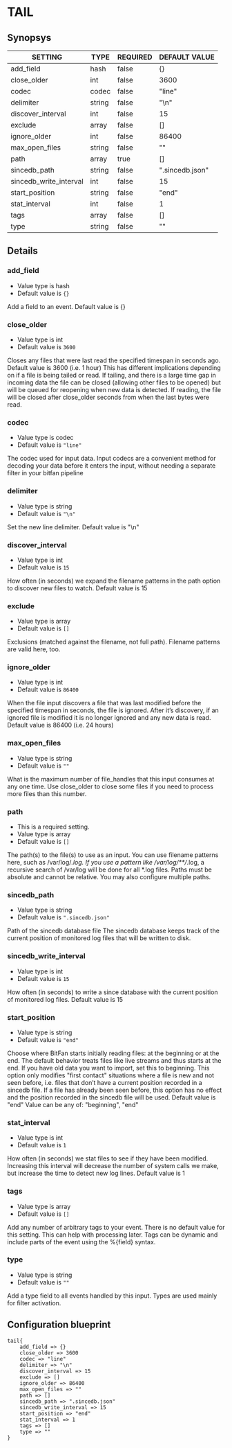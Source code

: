 # TAIL


## Synopsys


|        SETTING         |  TYPE  | REQUIRED |  DEFAULT VALUE  |
|------------------------|--------|----------|-----------------|
| add_field              | hash   | false    | {}              |
| close_older            | int    | false    |            3600 |
| codec                  | codec  | false    | "line"          |
| delimiter              | string | false    | "\n"            |
| discover_interval      | int    | false    |              15 |
| exclude                | array  | false    | []              |
| ignore_older           | int    | false    |           86400 |
| max_open_files         | string | false    | ""              |
| path                   | array  | true     | []              |
| sincedb_path           | string | false    | ".sincedb.json" |
| sincedb_write_interval | int    | false    |              15 |
| start_position         | string | false    | "end"           |
| stat_interval          | int    | false    |               1 |
| tags                   | array  | false    | []              |
| type                   | string | false    | ""              |


## Details

### add_field
* Value type is hash
* Default value is `{}`

Add a field to an event. Default value is {}

### close_older
* Value type is int
* Default value is `3600`

Closes any files that were last read the specified timespan in seconds ago.
Default value is 3600 (i.e. 1 hour)
This has different implications depending on if a file is being tailed or read.
If tailing, and there is a large time gap in incoming data the file can be
closed (allowing other files to be opened) but will be queued for reopening
when new data is detected. If reading, the file will be closed after
close_older seconds from when the last bytes were read.

### codec
* Value type is codec
* Default value is `"line"`

The codec used for input data. Input codecs are a convenient method for decoding
your data before it enters the input, without needing a separate filter in your bitfan pipeline

### delimiter
* Value type is string
* Default value is `"\n"`

Set the new line delimiter. Default value is "\n"

### discover_interval
* Value type is int
* Default value is `15`

How often (in seconds) we expand the filename patterns in the path option
to discover new files to watch. Default value is 15

### exclude
* Value type is array
* Default value is `[]`

Exclusions (matched against the filename, not full path).
Filename patterns are valid here, too.

### ignore_older
* Value type is int
* Default value is `86400`

When the file input discovers a file that was last modified before the
specified timespan in seconds, the file is ignored.
After it’s discovery, if an ignored file is modified it is no longer ignored
and any new data is read.
Default value is 86400 (i.e. 24 hours)

### max_open_files
* Value type is string
* Default value is `""`

What is the maximum number of file_handles that this input consumes at any one time.
Use close_older to close some files if you need to process more files than this number.

### path
* This is a required setting.
* Value type is array
* Default value is `[]`

The path(s) to the file(s) to use as an input.
You can use filename patterns here, such as /var/log/*.log.
If you use a pattern like /var/log/**/*.log, a recursive search of /var/log
will be done for all *.log files.
Paths must be absolute and cannot be relative.
You may also configure multiple paths.

### sincedb_path
* Value type is string
* Default value is `".sincedb.json"`

Path of the sincedb database file
The sincedb database keeps track of the current position of monitored
log files that will be written to disk.

### sincedb_write_interval
* Value type is int
* Default value is `15`

How often (in seconds) to write a since database with the current position of monitored log files.
Default value is 15

### start_position
* Value type is string
* Default value is `"end"`

Choose where BitFan starts initially reading files: at the beginning or at the end.
The default behavior treats files like live streams and thus starts at the end.
If you have old data you want to import, set this to beginning.
This option only modifies "first contact" situations where a file is new
and not seen before, i.e. files that don’t have a current position recorded in a sincedb file.
If a file has already been seen before, this option has no effect and the
position recorded in the sincedb file will be used.
Default value is "end"
Value can be any of: "beginning", "end"

### stat_interval
* Value type is int
* Default value is `1`

How often (in seconds) we stat files to see if they have been modified.
Increasing this interval will decrease the number of system calls we make,
but increase the time to detect new log lines.
Default value is 1

### tags
* Value type is array
* Default value is `[]`

Add any number of arbitrary tags to your event. There is no default value for this setting.
This can help with processing later. Tags can be dynamic and include parts of the event using the %{field} syntax.

### type
* Value type is string
* Default value is `""`

Add a type field to all events handled by this input.
Types are used mainly for filter activation.



## Configuration blueprint

```
tail{
	add_field => {}
	close_older => 3600
	codec => "line"
	delimiter => "\n"
	discover_interval => 15
	exclude => []
	ignore_older => 86400
	max_open_files => ""
	path => []
	sincedb_path => ".sincedb.json"
	sincedb_write_interval => 15
	start_position => "end"
	stat_interval => 1
	tags => []
	type => ""
}
```
